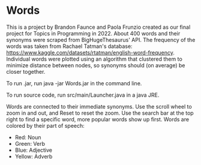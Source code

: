 # Words

This is a project by Brandon Faunce and Paola Frunzio created as our final project for Topics in Programming in 2022.
About 400 words and their synonyms were scraped from BigHugeThesaurus' API.
The frequency of the words was taken from Rachael Tatman's database: https://www.kaggle.com/datasets/rtatman/english-word-frequency.
Individual words were plotted using an algorithm that clustered them to minimize distance between nodes, so synonyms should (on average) be closer together.

To run .jar, run java -jar Words.jar in the command line.

To run source code, run src/main/Launcher.java in a java JRE.

Words are connected to their immediate synonyms.
Use the scroll wheel to zoom in and out, and Reset to reset the zoom.
Use the search bar at the top right to find a specific word, more popular words show up first.
Words are colored by their part of speech:
  * Red: Noun
  * Green: Verb
  * Blue: Adjective
  * Yellow: Adverb
